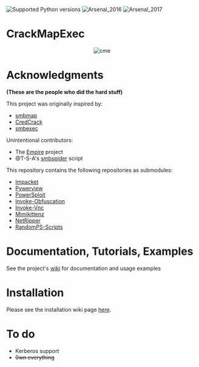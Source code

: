 ![Supported Python versions](https://img.shields.io/badge/python-2.7-blue.svg)
![Arsenal_2016](https://cdn.rawgit.com/toolswatch/badges/master/arsenal/2016.svg)
![Arsenal_2017](https://cdn.rawgit.com/toolswatch/badges/master/arsenal/2017.svg)

# CrackMapExec

<p align="center">
  <img src="https://cloud.githubusercontent.com/assets/5151193/17577511/d312ceb4-5f3b-11e6-8de5-8822246289fd.jpg" alt="cme"/>
</p>

# Acknowledgments
**(These are the people who did the hard stuff)**

This project was originally inspired by:
- [smbmap](https://github.com/ShawnDEvans/smbmap)
- [CredCrack](https://github.com/gojhonny/CredCrack)
- [smbexec](https://github.com/pentestgeek/smbexec)

Unintentional contributors:

- The [Empire](https://github.com/PowerShellEmpire/Empire) project
- @T-S-A's [smbspider](https://github.com/T-S-A/smbspider) script

This repository contains the following repositories as submodules:
- [Impacket](https://github.com/CoreSecurity/impacket)
- [Pywerview](https://github.com/the-useless-one/pywerview)
- [PowerSploit](https://github.com/PowerShellMafia/PowerSploit)
- [Invoke-Obfuscation](https://github.com/danielbohannon/Invoke-Obfuscation)
- [Invoke-Vnc](https://github.com/artkond/Invoke-Vnc)
- [Mimikittenz](https://github.com/putterpanda/mimikittenz)
- [NetRipper](https://github.com/NytroRST/NetRipper)
- [RandomPS-Scripts](https://github.com/xorrior/RandomPS-Scripts)

# Documentation, Tutorials, Examples
See the project's [wiki](https://github.com/byt3bl33d3r/CrackMapExec/wiki) for documentation and usage examples

# Installation
Please see the installation wiki page [here](https://github.com/byt3bl33d3r/CrackMapExec/wiki/Installation).

# To do
- Kerberos support
- ~~0wn everything~~
